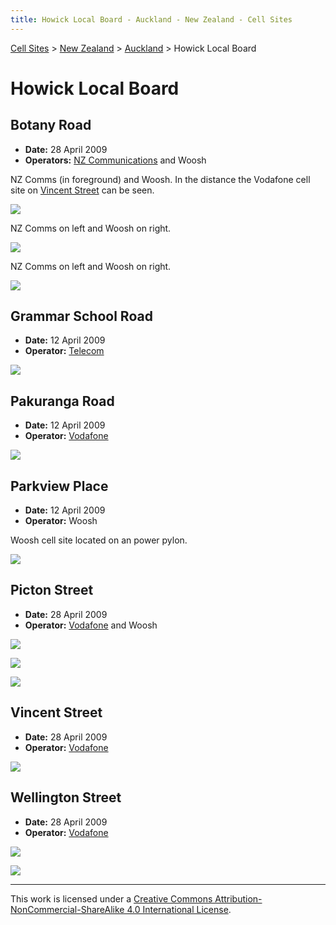 ```yaml
---
title: Howick Local Board - Auckland - New Zealand - Cell Sites
---
```


[Cell Sites](../../../) > [New Zealand](../../) > [Auckland](../) > Howick Local Board

# Howick Local Board

## Botany Road

* **Date:** 28 April 2009
* **Operators:** [NZ Communications] and Woosh

NZ Comms (in foreground) and Woosh. In the distance the Vodafone cell site on [Vincent Street](#vincent-street) can be seen.

![](https://f001.backblazeb2.com/file/CellSites/NZ/AUK/Howick/20090428-122751.jpg)

NZ Comms on left and Woosh on right.

![](https://f001.backblazeb2.com/file/CellSites/NZ/AUK/Howick/20090428-122909.jpg)

NZ Comms on left and Woosh on right.

![](https://f001.backblazeb2.com/file/CellSites/NZ/AUK/Howick/20090428-123224.jpg)

## Grammar School Road

* **Date:** 12 April 2009
* **Operator:** [Telecom]

![](https://f001.backblazeb2.com/file/CellSites/NZ/AUK/Howick/20090412-171158.jpg)

## Pakuranga Road

* **Date:** 12 April 2009
* **Operator:** [Vodafone]

![](https://f001.backblazeb2.com/file/CellSites/NZ/AUK/Howick/20090412-165134.jpg)

## Parkview Place

* **Date:** 12 April 2009
* **Operator:** Woosh

Woosh cell site located on an power pylon.

![](https://f001.backblazeb2.com/file/CellSites/NZ/AUK/Howick/20090412-161527.jpg)

## Picton Street

* **Date:** 28 April 2009
* **Operator:** [Vodafone] and Woosh

![](https://f001.backblazeb2.com/file/CellSites/NZ/AUK/Howick/20090428-130640.jpg)

![](https://f001.backblazeb2.com/file/CellSites/NZ/AUK/Howick/20090428-130423.jpg)

![](https://f001.backblazeb2.com/file/CellSites/NZ/AUK/Howick/20090428-131143.jpg)

## Vincent Street

* **Date:** 28 April 2009
* **Operator:** [Vodafone]

![](https://f001.backblazeb2.com/file/CellSites/NZ/AUK/Howick/20090428-123444.jpg)

## Wellington Street

* **Date:** 28 April 2009
* **Operator:** [Vodafone]

![](https://f001.backblazeb2.com/file/CellSites/NZ/AUK/Howick/20090428-125712.jpg)

![](https://f001.backblazeb2.com/file/CellSites/NZ/AUK/Howick/20090428-125910.jpg)

---

This work is licensed under a [Creative Commons Attribution-NonCommercial-ShareAlike 4.0 International License](http://creativecommons.org/licenses/by-nc-sa/4.0/).

[NZ Communications]: https://en.wikipedia.org/wiki/2degrees
[Telecom]: https://en.wikipedia.org/wiki/Spark_New_Zealand
[Vodafone]: https://en.wikipedia.org/wiki/Vodafone_New_Zealand
